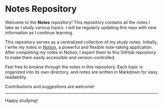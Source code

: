 # Notes Repository

Welcome to the **Notes** repository! This repository contains all the notes I take as I study various topics. I will be regularly updating this repo with new information as I continue learning.

This repository serves as a centralized collection of my study notes. Initially, I write my notes in [Notion](https://www.notion.so/), a powerful and flexible note-taking application. After completing my notes in Notion, I export them to this GitHub repository to make them easily accessible and version-controlled.

Feel free to browse through the notes in this repository. Each topic is organized into its own directory, and notes are written in Markdown for easy readability.

Contributions and suggestions are welcome!

---

Happy studying!
